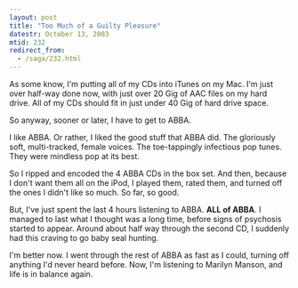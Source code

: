 ```yaml
---
layout: post
title: "Too Much of a Guilty Pleasure"
datestr: October 13, 2003
mtid: 232
redirect_from:
  - /saga/232.html
---
```


As some know, I'm putting all of my CDs into iTunes on my Mac.  I'm just over half-way done now, with just over 20 Gig of AAC files on my hard drive.  All of my CDs should fit in just under 40 Gig of hard drive space.

So anyway, sooner or later, I have to get to ABBA.

I like ABBA.  Or rather, I liked the good stuff that ABBA did.  The gloriously soft, multi-tracked, female voices.  The toe-tappingly infectious pop tunes.  They were mindless pop at its best.

So I ripped and encoded the 4 ABBA CDs in the box set.  And then, because I don't want them all on the iPod, I played them, rated them, and turned off the ones I didn't like so much.  So far, so good.

But, I've just spent the last 4 hours listening to ABBA. **ALL of ABBA**. I managed to last what I thought was a long time, before signs of psychosis started to appear.  Around about half way through the second CD, I suddenly had this craving to go baby seal hunting.

I'm better now.  I went through the rest of ABBA as fast as I could, turning off anything I'd never heard before.  Now, I'm listening to Marilyn Manson, and life is in balance again.

